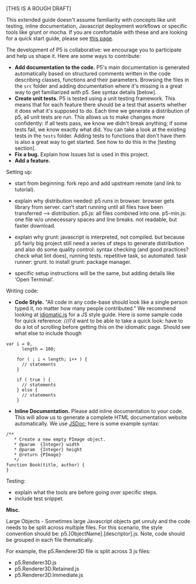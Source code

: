 [THIS IS A ROUGH DRAFT]

This extended guide doesn't assume familiarity with concepts like unit testing, inline documentation, Javascript deployment workflows or specific tools like grunt or mocha. If you are comfortable with these and are looking for a quick start guide, please see [this page](https://github.com/processing/p5.js/wiki/Development).

The development of P5 is collaborative: we encourage you to participate and help us shape it. Here are some ways to contribute:

- **Add documentation to the code.** P5's main documentation is generated automatically based on structured comments written in the code describing classes, functions and their parameters. Browsing the files in the `src` folder and adding documentation where it's missing is a great way to get familiarized with p5. See syntax details [below].
- **Create unit tests.** P5 is tested using a unit testing framework. This means that for each feature there should be a test that asserts whether it does what it's supposed to do. Each time we generate a distribution of p5, all unit tests are run. This allows us to make changes more confidently: if all tests pass, we know we didn't break anything; if some tests fail, we know exactly what did. You can take a look at the existing tests in the `tests` folder. Adding tests to functions that don't have them is also a great way to get started. See how to do this in the [testing section].
- **Fix a bug.** Explain how Issues list is used in this project. 
- **Add a feature.**

Setting up: 
- start from beginning: fork repo and add upstream remote (and link to tutorial).
- explain why distribution needed: p5 runs in browser. browser gets library from server. can’t start running until all files have been transferred —> distribution. p5.js: all files combined into one. p5-min.js: one file w/o unnecessary spaces and line breaks. not readable, but faster download. 
- explain why grunt: javascript is interpreted, not compiled. but because p5 fairly big project still need a series of steps to generate distribution and also do some quality control: syntax checking (and good practices? check what lint does), running tests. repetitive task, so automated. task runner: grunt. to install grunt: package manager.

- specific setup instructions will be the same, but adding details like ‘Open Terminal’. 

Writing code:
- **Code Style.** "All code in any code-base should look like a single person typed it, no matter how many people contributed."
We recommend looking at [idiomatic.js](https://github.com/rwaldron/idiomatic.js/) for a JS style guide. Here is some sample code for quick reference: ///I'd want to be able to take a quick look: have to do a lot of scrolling before getting this on the idiomatic page. Should see what else to include though 
```
var i = 0,
      length = 100;

    for ( ; i < length; i++ ) {
      // statements
    }

    if ( true ) {
      // statements
    } else {
      // statements
    }

```
 
- **Inline Documentation.** Please add inline documentation to your code. This will allow us to generate a complete HTML documentation website automatically. We use [JSDoc](http://usejsdoc.org/); here is some example syntax: 
```
/**
   * Create a new empty PImage object.
   * @param  {Integer} width
   * @param  {Integer} height
   * @return {PImage}
   */
function Book(title, author) {
}
```

Testing:
- explain what the tools are before going over specific steps.
- include test snippet.

**Misc.**

Large Objects - Sometimes large Javascript objects get unruly and the code needs to be split across multiple files.  For this scenario, the style convention should be: p5.[ObjectName].[descriptor].js.  Note, code should be grouped in each file thematically.

For example, the p5.Renderer3D file is split across 3 js files: 
- p5.Renderer3D.js
- p5.Renderer3D.Retained.js
- p5.Renderer3D.Immediate.js
